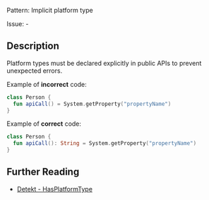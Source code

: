 Pattern: Implicit platform type

Issue: -

## Description

Platform types must be declared explicitly in public APIs to prevent unexpected errors.
Example of **incorrect** code:

```kotlinclass Person {  fun apiCall() = System.getProperty("propertyName")}```
Example of **correct** code:

```kotlinclass Person {  fun apiCall(): String = System.getProperty("propertyName")}```

## Further Reading

* [Detekt - HasPlatformType](https://detekt.github.io/detekt/potential-bugs.html#hasplatformtype)